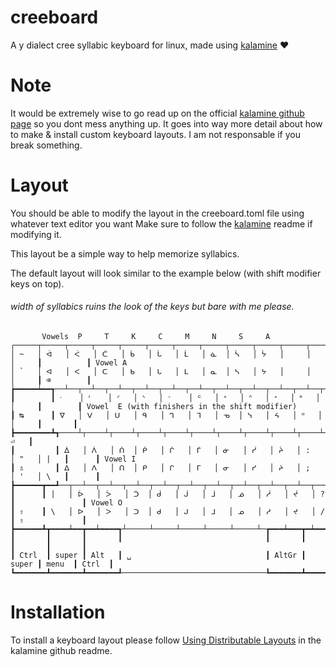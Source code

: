 # creeboard
A y dialect cree syllabic keyboard for linux, made using [kalamine](https://github.com/OneDeadKey/kalamine) ❤️

# Note

It would be extremely wise to go read up on the official [kalamine github page](https://github.com/OneDeadKey/kalamine) so you dont mess anything up. It goes into way more detail about how to make & install custom keyboard layouts. I am not responsable if you break something.

# Layout

You should be able to modify the layout in the creeboard.toml file using whatever text editor you want
Make sure to follow the [kalamine](https://github.com/OneDeadKey/kalamine) readme if modifying it. 

This layout be a simple way to help memorize syllabics.

The default layout will look similar to the example below (with shift modifier keys on top).

###### width of syllabics ruins the look of the keys but bare with me please.

```
       Vowels  P     T     K     C     M     N     S     A
┌─────┬─────┬─────┬─────┬─────┬─────┬─────┬─────┬─────┬─────┬─────┬─────┬─────┲━━━━━━━━━━┓
│ ~   │ ᐋ   │ ᐹ   │ ᑖ   │ ᑳ   │ ᒑ   │ ᒫ   │ ᓈ  │ ᓵ   │ ᔮ   │     │     │     ┃          ┃ Vowel A
│ `   │ ᐊ   │ ᐸ   │ ᑕ   │ ᑲ   │ ᒐ   │ ᒪ   │ ᓇ  │ ᓴ   │ ᔭ   │     │     │     ┃ ⌫        ┃
┢━━━━━┷━━┱──┴──┬──┴──┬──┴──┬──┴──┬──┴──┬──┴──┬──┴──┬──┴──┬──┴──┬──┴──┬──┴──┬──┺━━┳━━━━━━━┫
┃        ┃ ᐧ    │ ᑊ    │ ᐟ   │ ᐠ   │ ᐨ    │ ᒼ   │ ᐣ   │ ᐢ   │ ᕀ   │ ᐦ   │     │     ┃        ┃ Vowel  E (with finishers in the shift modifier)
┃ ↹      ┃ ᐁ   │ ᐯ   │ ᑌ   │ ᑫ   │ ᒉ   │ ᒣ   │ ᓀ  │ ᓭ   │ ᔦ   │ ᐦ   │     │     ┃       ┃
┣━━━━━━━━┻┱────┴┬────┴┬────┴┬────┴┬────┴┬────┴┬────┴┬────┴┬────┴┬────┴┬────┴┬────┺┓  ⏎   ┃
┃         ┃ ᐄ   │ ᐲ   │ ᑏ  │ ᑮ   │ ᒌ   │ ᒦ   │ ᓃ   │ ᓰ   │ ᔩ   │ :   │ "   │ |   ┃      ┃ Vowel I
┃ ⇬       ┃ ᐃ   │ ᐱ   │ ᑎ  │ ᑭ   │ ᒋ   │ ᒥ   │ ᓂ   │ ᓯ   │ ᔨ   │ ;   │ '   │ \   ┃      ┃
┣━━━━━━┳━━┹──┬──┴──┬──┴──┬──┴──┬──┴──┬──┴──┬──┴──┬──┴──┬──┴──┬──┴──┬──┴──┲━━┷━━━━━┻━━━━━━┫
┃      ┃ |   │ ᐆ   │ ᐴ   │ ᑑ  │ ᑰ   │ ᒎ   │ ᒨ   │ ᓅ   │ ᓲ   │ ᔫ   │ ?   ┃               ┃ Vowel O
┃ ⇧    ┃ \   │ ᐅ   │ ᐳ   │ ᑐ  │ ᑯ   │ ᒍ   │ ᒧ   │ ᓄ   │ ᓱ   │ ᔪ   │ /   ┃ ⇧             ┃
┣━━━━━━┻┳━━━━┷━━┳━━┷━━━━┱┴─────┴─────┴─────┴─────┴─────┴─┲━━━┷━━━┳━┷━━━━━╋━━━━━━━┳━━━━━━━┫
┃       ┃       ┃       ┃                                ┃       ┃       ┃       ┃       ┃
┃ Ctrl  ┃ super ┃ Alt   ┃ ␣                              ┃ AltGr ┃ super ┃ menu  ┃ Ctrl  ┃
┗━━━━━━━┻━━━━━━━┻━━━━━━━┹────────────────────────────────┺━━━━━━━┻━━━━━━━┻━━━━━━━┻━━━━━━━┛
```

# Installation

To install a keyboard layout please follow [Using Distributable Layouts](https://github.com/OneDeadKey/kalamine#using-distributable-layouts) in the kalamine github readme.
